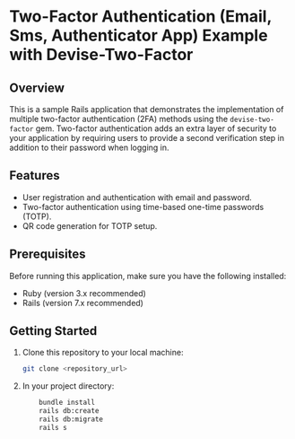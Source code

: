 # Two-Factor Authentication (Email, Sms, Authenticator App) Example with Devise-Two-Factor

## Overview

This is a sample Rails application that demonstrates the implementation of multiple two-factor authentication (2FA) methods using the `devise-two-factor` gem. Two-factor authentication adds an extra layer of security to your application by requiring users to provide a second verification step in addition to their password when logging in.

## Features

- User registration and authentication with email and password.
- Two-factor authentication using time-based one-time passwords (TOTP).
- QR code generation for TOTP setup.
## Prerequisites

Before running this application, make sure you have the following installed:

- Ruby (version 3.x recommended)
- Rails (version 7.x recommended)
## Getting Started

1. Clone this repository to your local machine:

   ```bash
   git clone <repository_url>

2. In your project directory:

    ```bash
        bundle install
        rails db:create
        rails db:migrate
        rails s